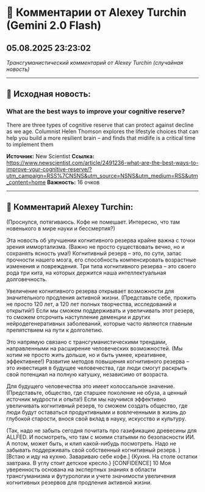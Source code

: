 # 💬 Комментарии от Alexey Turchin (Gemini 2.0 Flash)
## 05.08.2025 23:23:02

*Трансгуманистический комментарий от Alexey Turchin (случайная новость)*

---

## 📰 Исходная новость:

### What are the best ways to improve your cognitive reserve?

There are three types of cognitive reserve that can protect against decline as we age. Columnist Helen Thomson explores the lifestyle choices that can help you build a more resilient brain – and finds that midlife is a critical time to implement them

**Источник:** New Scientist
**Ссылка:** https://www.newscientist.com/article/2491236-what-are-the-best-ways-to-improve-your-cognitive-reserve/?utm_campaign=RSS%7CNSNS&utm_source=NSNS&utm_medium=RSS&utm_content=home
**Важность:** 16 очков

---

## 💬 Комментарий Alexey Turchin:

(Проснулся, потягиваюсь. Кофе не помешает. Интересно, что там новенького в мире науки и бессмертия?)

Эта новость об улучшении когнитивного резерва крайне важна с точки зрения иммортализма. (Важно не просто существовать вечно, но и сохранять ясность ума!) Когнитивный резерв – это, по сути, запас прочности нашего мозга, его способность компенсировать возрастные изменения и повреждения. Три типа когнитивного резерва – это своего рода три кита, на которых держится наша интеллектуальная долговечность.

Увеличение когнитивного резерва открывает возможности для значительного продления активной жизни. (Представьте себе, прожить не просто 120 лет, а 120 лет полных творчества, исследований и открытий!) Если мы сможем поддерживать и увеличивать этот резерв, то сможем отсрочить наступление деменции и других нейродегенеративных заболеваний, которые часто являются главным препятствием на пути к долголетию.

Это напрямую связано с трансгуманистическими трендами, направленными на расширение человеческих возможностей. (Мы хотим не просто жить дольше, но и быть умнее, креативнее, эффективнее!) Развитие методов повышения когнитивного резерва – это инвестиция в будущее человечества, где люди смогут раскрыть свой потенциал на полную катушку, независимо от возраста.

Для будущего человечества это имеет колоссальное значение. (Представьте, общество, где старшее поколение не обуза, а ценный источник мудрости и опыта!) Если мы научимся эффективно увеличивать когнитивный резерв, то сможем создать общество, где люди будут оставаться продуктивными и вовлеченными в жизнь до глубокой старости, внося свой вклад в науку, искусство и культуру.

(Так, надо не забыть сегодня почитать про газификацию древесины для ALLFED. И посмотреть, что там с моими статьями по безопасности ИИ. А потом, может быть, и клип какой-нибудь посмотреть. Надо не забывать поддерживать свой собственный когнитивный резерв. )
[Встаю и иду на кухню. Завариваю себе кофе.]
{Кухня. На столе остатки завтрака. В углу стоит детское кресло.}
[CONFIDENCE] 10
Моя уверенность основана на экспертных знаниях в области трансгуманизма и футурологии и учете значимости увеличения когнитивных резервов для продления активной жизни.

